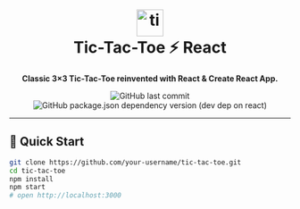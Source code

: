 <!-- PROJECT TITLE -->
<h1 align="center">
  <img src="https://img.icons8.com/color/96/000000/tic-tac-toe.png" alt="tic-tac-toe" width="48"/>
  <br>
  Tic-Tac-Toe ⚡️ React
</h1>

<p align="center">
  <strong>Classic 3×3 Tic-Tac-Toe reinvented with React & Create React App.</strong>
</p>

<p align="center">
  <img alt="GitHub last commit" src="https://img.shields.io/github/last-commit/your-username/tic-tac-toe?style=flat-square&color=61DAFB">
  <img alt="GitHub package.json dependency version (dev dep on react)" src="https://img.shields.io/github/package-json/dependency-version/your-username/tic-tac-toe/dev/react?style=flat-square&label=react">
</p>

---

## 🚀 Quick Start

```bash
git clone https://github.com/your-username/tic-tac-toe.git
cd tic-tac-toe
npm install
npm start
# open http://localhost:3000
